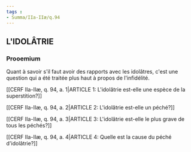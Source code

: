 ```yaml
---
tags : 
- Summa/IIa-IIæ/q.94
---
```


## L'IDOLÂTRIE

### Prooemium

Quant à savoir s'il faut avoir des rapports avec les idolâtres, c'est une question qui a été traitée plus haut à propos de l'infidélité. 

[[CERF IIa-IIæ, q. 94, a. 1|ARTICLE 1: L'idolâtrie est-elle une espèce de la superstition?]]

[[CERF IIa-IIæ, q. 94, a. 2|ARTICLE 2: L'idolâtrie est-elle un péché?]]

[[CERF IIa-IIæ, q. 94, a. 3|ARTICLE 3: L'idolâtrie est-elle le plus grave de tous les péchés?]]

[[CERF IIa-IIæ, q. 94, a. 4|ARTICLE 4: Quelle est la cause du péché d'idolâtrie?]]

